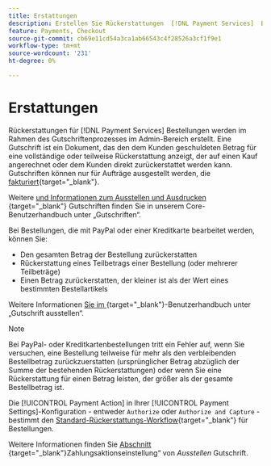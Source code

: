 ```yaml
---
title: Erstattungen
description: Erstellen Sie Rückerstattungen  [!DNL Payment Services]  Bestellungen im Admin-Bereich im Rahmen des Gutschriftvorgangs.
feature: Payments, Checkout
source-git-commit: cb69e11cd54a3ca1ab66543c4f28526a3cf1f9e1
workflow-type: tm+mt
source-wordcount: '231'
ht-degree: 0%

---
```


# Erstattungen

Rückerstattungen für [!DNL Payment Services] Bestellungen werden im Rahmen des Gutschriftenprozesses im Admin-Bereich erstellt. Eine Gutschrift ist ein Dokument, das den dem Kunden geschuldeten Betrag für eine vollständige oder teilweise Rückerstattung anzeigt, der auf einen Kauf angerechnet oder dem Kunden direkt zurückerstattet werden kann. Gutschriften können nur für Aufträge ausgestellt werden, die [fakturiert](https://experienceleague.adobe.com/en/docs/commerce-admin/stores-sales/order-management/invoices#create-an-invoice){target="_blank"}.

Weitere [ und Informationen zum Ausstellen und Ausdrucken ](https://experienceleague.adobe.com/en/docs/commerce-admin/stores-sales/order-management/credit-memos/credit-memos){target="_blank"} Gutschriften finden Sie in unserem Core-Benutzerhandbuch unter „Gutschriften“.

Bei Bestellungen, die mit PayPal oder einer Kreditkarte bearbeitet werden, können Sie:

* Den gesamten Betrag der Bestellung zurückerstatten
* Rückerstattung eines Teilbetrags einer Bestellung (oder mehrerer Teilbeträge)
* Einen Betrag zurückerstatten, der kleiner ist als der Wert eines bestimmten Bestellartikels

Weitere Informationen [ Sie im ](https://experienceleague.adobe.com/en/docs/commerce-admin/stores-sales/order-management/credit-memos/credit-memo-create){target="_blank"}-Benutzerhandbuch unter „Gutschrift ausstellen“.

>[!NOTE]
>
>Bei PayPal- oder Kreditkartenbestellungen tritt ein Fehler auf, wenn Sie versuchen, eine Bestellung teilweise für mehr als den verbleibenden Bestellbetrag zurückzuerstatten (ursprünglicher Betrag abzüglich der Summe der bestehenden Rückerstattungen) oder wenn Sie eine Rückerstattung für einen Betrag leisten, der größer als der gesamte Bestellbetrag ist.

Die [!UICONTROL Payment Action] in Ihrer [!UICONTROL Payment Settings]-Konfiguration - entweder `Authorize` oder `Authorize and Capture` - bestimmt den [Standard-Rückerstattungs-Workflow](https://experienceleague.adobe.com/en/docs/commerce-admin/stores-sales/order-management/credit-memos/credit-memos#refund-workflow){target="_blank"} für Bestellungen.

Weitere Informationen finden Sie [ Abschnitt ](https://experienceleague.adobe.com/en/docs/commerce-admin/stores-sales/order-management/credit-memos/credit-memo-create#payment-action-setting){target="_blank"}Zahlungsaktionseinstellung“ von _Ausstellen_ Gutschrift.
